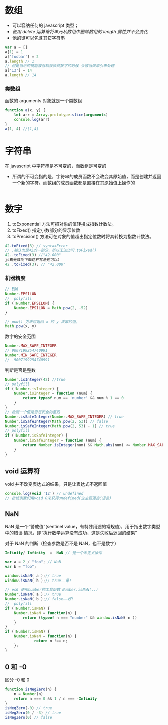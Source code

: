 # 数组

- 可以容纳任何的 javascript 类型；
- _使用 delete 运算符将单元从数组中删除数组的 length 属性并不会变化_
- 他的键可以包含其它字符串

```js
var a = []
a[1] = 1
a['foobar'] = 2
a.length // 1
// 但是当给的键能被强制装换成数字的时候 会被当做索引来处理
a['13'] = 14
a.length // 14
```

### 类数组

函数的 arguments 对象就是一个类数组

```js
function a(x, y) {
	let arr = Array.prototype.slice(arguments)
	console.log(arr)
}
a(1, 4) //[1,4]
```

# 字符串

在 javascript 中字符串是不可变的，而数组是可变的

- 所谓的不可变指的是，字符串的成员函数不会改变其原始值，而是创建并返回一个新的字符。而数组的成员函数都是直接在其原始值上操作的

```js

```

# 数字

1. toExponential 方法可把对象的值转换成指数计数法。
2. toFixed() 指定小数部分的显示位数
3. toPrecision() 方法可在对象的值超出指定位数时将其转换为指数计数法。

```js
42.toFixed(3) // syntaxError
// .被认为是42的一部分，所以无法访问.toFixed()
42..toFixed(3) //"42.000"
js真是难啊下面这种写法也可以）
42 .toFixed(3); // "42.000"
```

### 机器精度

```js
// ES6
Number.EPSILON
//  polyfill
if (!Number.EPSILON) {
	Number.EPSILON = Math.pow(2, -52)
}

// pow() 方法可返回 x 的 y 次幂的值。
Math.pow(x, y)
```

数字的安全范围

```js
Number.MAX_SAFE_INTEGER
// 9007199254740991
Number.MIN_SAFE_INTEGER
// -9007199254740991
```

判断是否是整数

```js
Number.isInteger(42) //true
// polyfill
if (!Number.isInteger) {
	Number.isInteger = function (num) {
		return typeof num == 'number' && num % 1 == 0
	}
}
// 检测一个值是否是安全的整数
Number.isSafeInteger(Number.MAX_SAFE_INTEGER) // true
Number.isSafeInteger(Math.pow(2, 53)) // false
Number.isSafeInteger(Math.pow(2, 53) - 1) // true
// polyfill
if (!Number.isSafeInteger) {
	Number.isSafeInteger = function (num) {
		return Number.isInteger(num) && Math.abs(num) <= Number.MAX_SAFE_INTEGER
	}
}
```

## void 运算符

void 并不改变表达式的结果，只是让表达式不返回值

```js
console.log(void '12') // undefined
// 按惯例我们用void 0来获得undefined(这主要源自C语言)
```

## NaN

NaN 是一个“警戒值”(sentinel value，有特殊用途的常规值)，用于指出数字类型中的错误 情况，即“执行数学运算没有成功，这是失败后返回的结果”

对于 NaN 的判断（检查参数是否不是 NaN，也不是数字）

```js
Infinity/ Infinity  =  NaN // 是一个未定义操作

var a = 2 / "foo"; // NaN
var b = "foo";

window.isNaN( a );// true
window.isNaN( b );// true——晕!

// es6 使用number的工具函数 Number.isNaN(..)
Number.isNaN( a );// true
Number.isNaN( b );// false——好!
//  polyfill
if (!Number.isNaN) {
	Number.isNaN = function(n) {
		return (typeof n === "number" && window.isNaN( n ))
	}
}
if (!Number.isNaN) {
	Number.isNaN = function(n) {
             return n !== n;
    };
}
```

## 0 和 -0

区分 -0 和 0

```js
function isNegZero(n) {
	n = Number(n)
	return n === 0 && 1 / n === -Infinity
}
isNegZero(-0) // true
isNegZero(0 / -3) // true
isNegZero(0) // false
```
